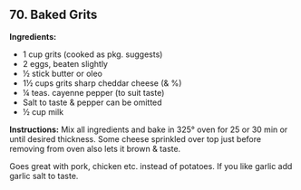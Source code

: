 ## 70. Baked Grits

**Ingredients:**
- 1 cup grits (cooked as pkg. suggests)
- 2 eggs, beaten slightly
- ½ stick butter or oleo
- 1½ cups grits sharp cheddar cheese (& %)
- ¼ teas. cayenne pepper (to suit taste)
- Salt to taste & pepper can be omitted
- ½ cup milk

**Instructions:**
Mix all ingredients and bake in 325° oven for 25 or 30 min or until desired thickness. Some cheese sprinkled over top just before removing from oven also lets it brown & taste.

Goes great with pork, chicken etc. instead of potatoes. If you like garlic add garlic salt to taste.